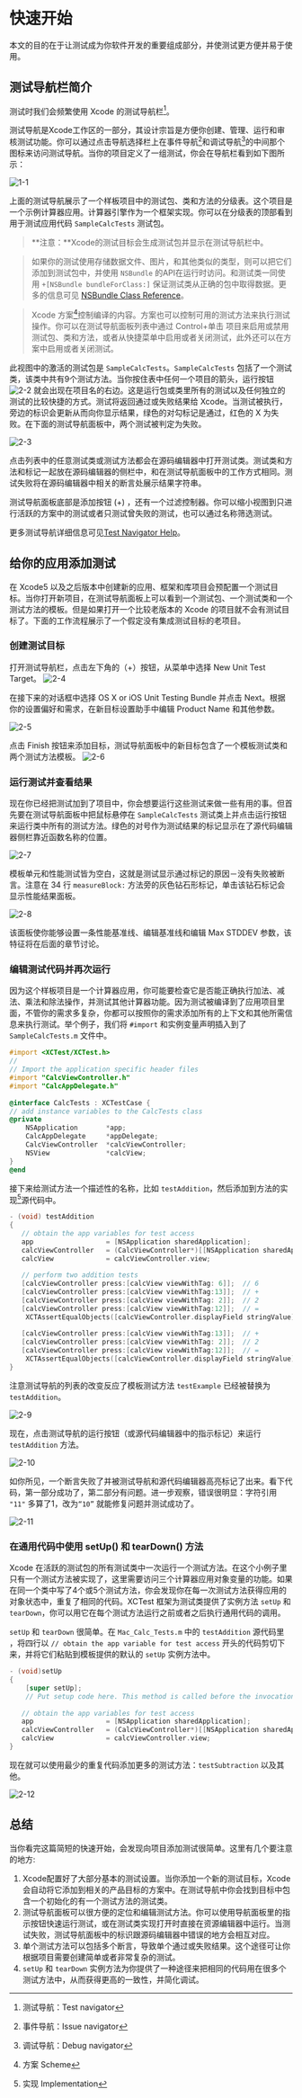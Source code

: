 # 快速开始
本文的目的在于让测试成为你软件开发的重要组成部分，并使测试更方便并易于使用。

## 测试导航栏简介
测试时我们会频繁使用 Xcode 的测试导航栏[^1]。

测试导航是Xcode工作区的一部分，其设计宗旨是方便你创建、管理、运行和审核测试功能。你可以通过点击导航选择栏上在事件导航[^2]和调试导航[^3]的中间那个图标来访问测试导航。当你的项目定义了一组测试，你会在导航栏看到如下图所示：

![1-1](https://developer.apple.com/library/ios/documentation/DeveloperTools/Conceptual/testing_with_xcode/Art/twx-qs-1_2x.png)

上面的测试导航展示了一个样板项目中的测试包、类和方法的分级表。这个项目是一个示例计算器应用。计算器引擎作为一个框架实现。你可以在分级表的顶部看到用于测试应用代码 `SampleCalcTests` 测试包。

> **注意：**Xcode的测试目标会生成测试包并显示在测试导航栏中。

> 如果你的测试使用存储数据文件、图片，和其他类似的类型，则可以把它们添加到测试包中，并使用 `NSBundle` 的API在运行时访问。和测试类一同使用 `+[NSBundle bundleForClass:]` 保证测试类从正确的包中取得数据。更多的信息可见 [NSBundle Class Reference](https://developer.apple.com/library/ios/documentation/Cocoa/Reference/Foundation/Classes/NSBundle_Class/index.html#//apple_ref/doc/uid/TP40003624)。

> Xcode 方案[^4]控制编译的内容。方案也可以控制可用的测试方法来执行测试操作。你可以在测试导航面板列表中通过 Control+单击 项目来启用或禁用测试包、类和方法，或者从快捷菜单中启用或者关闭测试，此外还可以在方案中启用或者关闭测试。

此视图中的激活的测试包是 `SampleCalcTests`。`SampleCalcTests` 包括了一个测试类，该类中共有9个测试方法。当你按住表中任何一个项目的箭头，运行按钮![2-2](https://developer.apple.com/library/ios/documentation/DeveloperTools/Conceptual/testing_with_xcode/Art/twx-test_navigator_run_button_2x.png)
就会出现在项目名的右边。这是运行包或类里所有的测试以及任何独立的测试的比较快捷的方式。测试将返回通过或失败结果给 Xcode。当测试被执行，旁边的标识会更新从而向你显示结果，绿色的对勾标记是通过，红色的 X 为失败。在下面的测试导航面板中，两个测试被判定为失败。

![2-3](https://developer.apple.com/library/ios/documentation/DeveloperTools/Conceptual/testing_with_xcode/Art/twx-qs-2_2x.png)  


点击列表中的任意测试类或测试方法都会在源码编辑器中打开测试类。测试类和方法和标记一起放在源码编辑器的侧栏中，和在测试导航面板中的工作方式相同。测试失败将在源码编辑器中相关的断言处展示结果字符串。

测试导航面板底部是添加按钮 (+) ，还有一个过滤控制器。你可以缩小视图到只进行活跃的方案中的测试或者只测试曾失败的测试，也可以通过名称筛选测试。

更多测试导航详细信息可见[Test Navigator Help](https://developer.apple.com/library/ios/recipes/xcode_help-test_navigator/_index.html#//apple_ref/doc/uid/TP40013329)。


## 给你的应用添加测试
在 Xcode5 以及之后版本中创建新的应用、框架和库项目会预配置一个测试目标。当你打开新项目，在测试导航面板上可以看到一个测试包、一个测试类和一个测试方法的模板。但是如果打开一个比较老版本的 Xcode 的项目就不会有测试目标了。下面的工作流程展示了一个假定没有集成测试目标的老项目。

### 创建测试目标
打开测试导航栏，点击左下角的（+）按钮，从菜单中选择 New Unit Test Target。
![2-4](https://developer.apple.com/library/ios/documentation/DeveloperTools/Conceptual/testing_with_xcode/Art/twx-qs-3_2x.png)

在接下来的对话框中选择 OS X or iOS Unit Testing Bundle 并点击 Next。根据你的设置偏好和需求，在新目标设置助手中编辑 Product Name 和其他参数。

![2-5](https://developer.apple.com/library/ios/documentation/DeveloperTools/Conceptual/testing_with_xcode/Art/twx-qs-4_2x.png)

点击 Finish 按钮来添加目标，测试导航面板中的新目标包含了一个模板测试类和两个测试方法模板。
![2-6](https://developer.apple.com/library/ios/documentation/DeveloperTools/Conceptual/testing_with_xcode/Art/twx-qs-5_2x.png )

### 运行测试并查看结果
现在你已经把测试加到了项目中，你会想要运行这些测试来做一些有用的事。但首先要在测试导航面板中把鼠标悬停在 `SampleCalcTests` 测试类上并点击运行按钮来运行类中所有的测试方法。绿色的对号作为测试结果的标记显示在了源代码编辑器侧栏靠近函数名称的位置。

![2-7](https://developer.apple.com/library/ios/documentation/DeveloperTools/Conceptual/testing_with_xcode/Art/twx-qs-6_2x.png)

模板单元和性能测试皆为空白，这就是测试显示通过标记的原因－没有失败被断言。注意在 34 行 `measureBlock:` 方法旁的灰色钻石形标记，单击该钻石标记会显示性能结果面板。

![2-8](https://developer.apple.com/library/ios/documentation/DeveloperTools/Conceptual/testing_with_xcode/Art/twx-qs-7_2x.png)

该面板使你能够设置一条性能基准线、编辑基准线和编辑 Max STDDEV 参数，该特征将在后面的章节讨论。

### 编辑测试代码并再次运行

因为这个样板项目是一个计算器应用，你可能要检查它是否能正确执行加法、减法、乘法和除法操作，并测试其他计算器功能。因为测试被编译到了应用项目里面，不管你的需求多复杂，你都可以按照你的需求添加所有的上下文和其他所需信息来执行测试。举个例子，我们将 `#import` 和实例变量声明插入到了 `SampleCalcTests.m` 文件中。

```objective-c
#import <XCTest/XCTest.h>
//
// Import the application specific header files
#import "CalcViewController.h"
#import "CalcAppDelegate.h"
 
@interface CalcTests : XCTestCase {
// add instance variables to the CalcTests class
@private
    NSApplication       *app;
    CalcAppDelegate     *appDelegate;
    CalcViewController  *calcViewController;
    NSView              *calcView;
}
@end
```

接下来给测试方法一个描述性的名称，比如 `testAddition`，然后添加到方法的实现[^5]源代码中。

```objective-c
- (void) testAddition
{
   // obtain the app variables for test access
   app                  = [NSApplication sharedApplication];
   calcViewController   = (CalcViewController*)[[NSApplication sharedApplication] delegate];
   calcView             = calcViewController.view;
 
   // perform two addition tests
   [calcViewController press:[calcView viewWithTag: 6]];  // 6
   [calcViewController press:[calcView viewWithTag:13]];  // +
   [calcViewController press:[calcView viewWithTag: 2]];  // 2
   [calcViewController press:[calcView viewWithTag:12]];  // =
    XCTAssertEqualObjects([calcViewController.displayField stringValue], @"8", @"Part 1 failed.");
 
   [calcViewController press:[calcView viewWithTag:13]];  // +
   [calcViewController press:[calcView viewWithTag: 2]];  // 2
   [calcViewController press:[calcView viewWithTag:12]];  // =
    XCTAssertEqualObjects([calcViewController.displayField stringValue], @"10", @"Part 2 failed.");
}
```

注意测试导航的列表的改变反应了模板测试方法 `testExample` 已经被替换为 `testAddition`。

![2-9](https://developer.apple.com/library/ios/documentation/DeveloperTools/Conceptual/testing_with_xcode/Art/twx-qs-8_2x.png)

现在，点击测试导航的运行按钮（或源代码编辑器中的指示标记）来运行 `testAddition` 方法。

![2-10](https://developer.apple.com/library/ios/documentation/DeveloperTools/Conceptual/testing_with_xcode/Art/twx-qs-9_2x.png)

如你所见，一个断言失败了并被测试导航和源代码编辑器高亮标记了出来。看下代码，第一部分成功了，第二部分有问题。进一步观察，错误很明显：字符引用 `"11"` 多算了1，改为`“10”` 就能修复问题并测试成功了。

![2-11](https://developer.apple.com/library/ios/documentation/DeveloperTools/Conceptual/testing_with_xcode/Art/twx-qs-8a_2x.png)

### 在通用代码中使用 setUp() 和 tearDown() 方法

Xcode 在活跃的测试包的所有测试类中一次运行一个测试方法。在这个小例子里只有一个测试方法被实现了，这里需要访问三个计算器应用对象变量的功能。如果在同一个类中写了4个或5个测试方法，你会发现你在每一次测试方法获得应用的对象状态中，重复了相同的代码。XCTest 框架为测试类提供了实例方法 `setUp` 和 `tearDown`，你可以用它在每个测试方法运行之前或者之后执行通用代码的调用。

`setUp` 和 `tearDown` 很简单。在 `Mac_Calc_Tests.m` 中的 `testAddition` 源代码里 ，将四行以 `// obtain the app variable for test access` 开头的代码剪切下来，并将它们粘贴到模板提供的默认的 `setUp` 实例方法中。

```objective-c
- (void)setUp
{
    [super setUp];
    // Put setup code here. This method is called before the invocation of each test method in the class.
 
   // obtain the app variables for test access
   app                  = [NSApplication sharedApplication];
   calcViewController   = (CalcViewController*)[[NSApplication sharedApplication] delegate];
   calcView             = calcViewController.view;
}
```

现在就可以使用最少的重复代码添加更多的测试方法：`testSubtraction` 以及其他。

![2-12](https://developer.apple.com/library/ios/documentation/DeveloperTools/Conceptual/testing_with_xcode/Art/twx-qs-10_2x.png)

## 总结
当你看完这篇简短的快速开始，会发现向项目添加测试很简单。这里有几个要注意的地方:

1. Xcode配置好了大部分基本的测试设置。当你添加一个新的测试目标，Xcode 会自动将它添加到相关的产品目标的方案中。在测试导航中你会找到目标中包含一个初始化的有一个测试方法的测试类。
2. 测试导航面板可以很方便的定位和编辑测试方法。你可以使用导航面板里的指示按钮快速运行测试，或在测试类实现打开时直接在资源编辑器中运行。当测试失败，测试导航面板中的标识跟源码编辑器中错误的地方会相互对应。
3. 单个测试方法可以包括多个断言，导致单个通过或失败结果。这个途径可让你根据项目需要创建简单或者非常复杂的测试。
4. `setUp` 和 `tearDown` 实例方法为你提供了一种途径来把相同的代码用在很多个测试方法中，从而获得更高的一致性，并简化调试。


[^1]: 测试导航：Test navigator
[^2]: 事件导航：Issue navigator
[^3]: 调试导航：Debug navigator
[^4]: 方案 Scheme
[^5]: 实现 Implementation
